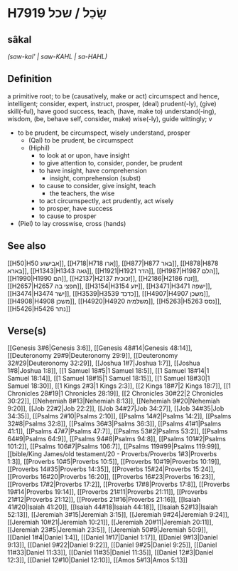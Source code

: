 # H7919 שָׂכַל / שכל

## sâkal

_(saw-kal' | saw-KAHL | sa-HAHL)_

## Definition

a primitive root; to be (causatively, make or act) circumspect and hence, intelligent; consider, expert, instruct, prosper, (deal) prudent(-ly), (give) skill(-ful), have good success, teach, (have, make to) understand(-ing), wisdom, (be, behave self, consider, make) wise(-ly), guide wittingly; v

- to be prudent, be circumspect, wisely understand, prosper
  - (Qal) to be prudent, be circumspect
  - (Hiphil)
    - to look at or upon, have insight
    - to give attention to, consider, ponder, be prudent
    - to have insight, have comprehension
      - insight, comprehension (subst)
    - to cause to consider, give insight, teach
      - the teachers, the wise
    - to act circumspectly, act prudently, act wisely
    - to prosper, have success
    - to cause to prosper
- (Piel) to lay crosswise, cross (hands)

## See also

[[H50|H50 אבישוע]], [[H718|H718 ארו]], [[H877|H877 באר]], [[H878|H878 בארא]], [[H1343|H1343 גאה]], [[H1921|H1921 הדר]], [[H1987|H1987 הלם]], [[H1990|H1990 הם]], [[H2137|H2137 זכוכית]], [[H2186|H2186 זנח]], [[H2657|H2657 חפצי בה]], [[H3154|H3154 יזע]], [[H3471|H3471 ישפה]], [[H3474|H3474 ישר]], [[H3539|H3539 כדכד]], [[H4907|H4907 משכן]], [[H4908|H4908 משכן]], [[H4920|H4920 משלמיה]], [[H5263|H5263 נסס]], [[H5426|H5426 נתר]]

## Verse(s)

[[Genesis 3#6|Genesis 3:6]], [[Genesis 48#14|Genesis 48:14]], [[Deuteronomy 29#9|Deuteronomy 29:9]], [[Deuteronomy 32#29|Deuteronomy 32:29]], [[Joshua 1#7|Joshua 1:7]], [[Joshua 1#8|Joshua 1:8]], [[1 Samuel 18#5|1 Samuel 18:5]], [[1 Samuel 18#14|1 Samuel 18:14]], [[1 Samuel 18#15|1 Samuel 18:15]], [[1 Samuel 18#30|1 Samuel 18:30]], [[1 Kings 2#3|1 Kings 2:3]], [[2 Kings 18#7|2 Kings 18:7]], [[1 Chronicles 28#19|1 Chronicles 28:19]], [[2 Chronicles 30#22|2 Chronicles 30:22]], [[Nehemiah 8#13|Nehemiah 8:13]], [[Nehemiah 9#20|Nehemiah 9:20]], [[Job 22#2|Job 22:2]], [[Job 34#27|Job 34:27]], [[Job 34#35|Job 34:35]], [[Psalms 2#10|Psalms 2:10]], [[Psalms 14#2|Psalms 14:2]], [[Psalms 32#8|Psalms 32:8]], [[Psalms 36#3|Psalms 36:3]], [[Psalms 41#1|Psalms 41:1]], [[Psalms 47#7|Psalms 47:7]], [[Psalms 53#2|Psalms 53:2]], [[Psalms 64#9|Psalms 64:9]], [[Psalms 94#8|Psalms 94:8]], [[Psalms 101#2|Psalms 101:2]], [[Psalms 106#7|Psalms 106:7]], [[Psalms 119#99|Psalms 119:99]], [[bible/King James/old testament/20 - Proverbs/Proverbs 1#3|Proverbs 1:3]], [[Proverbs 10#5|Proverbs 10:5]], [[Proverbs 10#19|Proverbs 10:19]], [[Proverbs 14#35|Proverbs 14:35]], [[Proverbs 15#24|Proverbs 15:24]], [[Proverbs 16#20|Proverbs 16:20]], [[Proverbs 16#23|Proverbs 16:23]], [[Proverbs 17#2|Proverbs 17:2]], [[Proverbs 17#8|Proverbs 17:8]], [[Proverbs 19#14|Proverbs 19:14]], [[Proverbs 21#11|Proverbs 21:11]], [[Proverbs 21#12|Proverbs 21:12]], [[Proverbs 21#16|Proverbs 21:16]], [[Isaiah 41#20|Isaiah 41:20]], [[Isaiah 44#18|Isaiah 44:18]], [[Isaiah 52#13|Isaiah 52:13]], [[Jeremiah 3#15|Jeremiah 3:15]], [[Jeremiah 9#24|Jeremiah 9:24]], [[Jeremiah 10#21|Jeremiah 10:21]], [[Jeremiah 20#11|Jeremiah 20:11]], [[Jeremiah 23#5|Jeremiah 23:5]], [[Jeremiah 50#9|Jeremiah 50:9]], [[Daniel 1#4|Daniel 1:4]], [[Daniel 1#17|Daniel 1:17]], [[Daniel 9#13|Daniel 9:13]], [[Daniel 9#22|Daniel 9:22]], [[Daniel 9#25|Daniel 9:25]], [[Daniel 11#33|Daniel 11:33]], [[Daniel 11#35|Daniel 11:35]], [[Daniel 12#3|Daniel 12:3]], [[Daniel 12#10|Daniel 12:10]], [[Amos 5#13|Amos 5:13]]